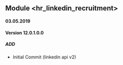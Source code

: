 ## Module <hr_linkedin_recruitment>

#### 03.05.2019
#### Version 12.0.1.0.0
##### ADD 
- Initial Commit (linkedin api v2)
